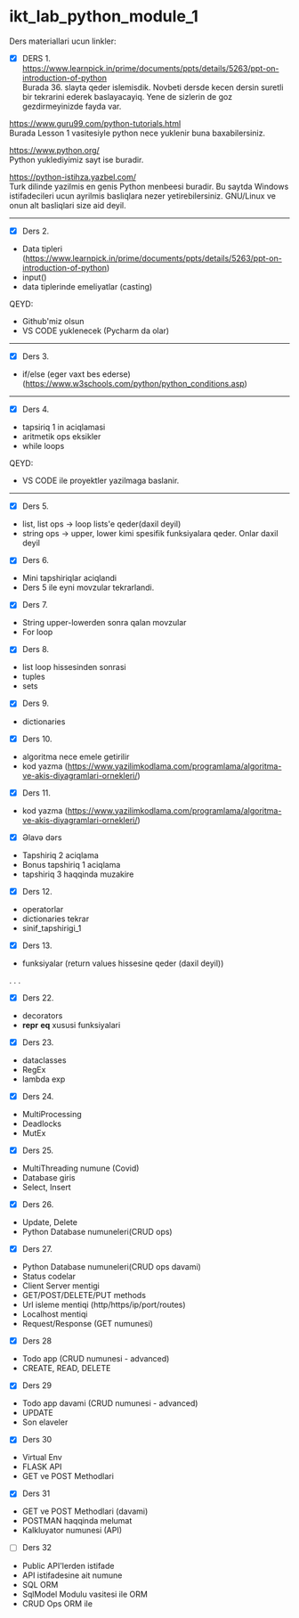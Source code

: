 # ikt_lab_python_module_1

Ders materiallari ucun linkler:
<br>
- [x] DERS 1. <br>
https://www.learnpick.in/prime/documents/ppts/details/5263/ppt-on-introduction-of-python <br>
Burada 36. slayta qeder islemisdik. Novbeti dersde kecen dersin suretli bir tekrarini ederek baslayacayiq. Yene de sizlerin de goz gezdirmeyinizde fayda var.

https://www.guru99.com/python-tutorials.html <br>
Burada Lesson 1 vasitesiyle python nece yuklenir buna baxabilersiniz.

https://www.python.org/ <br>
Python yuklediyimiz sayt ise buradir.

https://python-istihza.yazbel.com/ <br>
Turk dilinde yazilmis en genis Python menbeesi buradir. Bu saytda Windows istifadecileri ucun ayrilmis basliqlara nezer yetirebilersiniz. GNU/Linux ve onun alt basliqlari size aid deyil.
<hr>

- [x] Ders 2. <br>

* Data tipleri (https://www.learnpick.in/prime/documents/ppts/details/5263/ppt-on-introduction-of-python)
* input()
* data tiplerinde emeliyatlar (casting)

QEYD:
* Github'miz olsun
* VS CODE yuklenecek (Pycharm da olar)

<hr>

- [x] Ders 3. <br>

* if/else (eger vaxt bes ederse) (https://www.w3schools.com/python/python_conditions.asp)
<hr>

- [x] Ders 4. <br>

* tapsiriq 1 in aciqlamasi
* aritmetik ops eksikler
* while loops

QEYD:
* VS CODE ile proyektler yazilmaga baslanir.
<hr>

- [x] Ders 5. <br>

* list, list ops -> loop lists'e qeder(daxil deyil)
* string ops -> upper, lower kimi spesifik funksiyalara qeder. Onlar daxil deyil

- [x] Ders 6. <br>
* Mini tapshiriqlar aciqlandi
* Ders 5 ile eyni movzular tekrarlandi.

- [x] Ders 7. <br>
* String upper-lowerden sonra qalan movzular
* For loop


- [x] Ders 8. <br>
* list loop hissesinden sonrasi
* tuples
* sets

- [x] Ders 9. <br>
* dictionaries

- [x] Ders 10. <br>
* algoritma nece emele getirilir
* kod yazma (https://www.yazilimkodlama.com/programlama/algoritma-ve-akis-diyagramlari-ornekleri/)

- [x] Ders 11. <br>
* kod yazma (https://www.yazilimkodlama.com/programlama/algoritma-ve-akis-diyagramlari-ornekleri/)

- [x] Əlavə dərs <br>
* Tapshiriq 2 aciqlama
* Bonus tapshiriq 1 aciqlama
* tapshiriq 3 haqqinda muzakire

- [x] Ders 12. <br>
* operatorlar
* dictionaries tekrar
* sinif_tapshirigi_1

- [x] Ders 13. <br>
* funksiyalar (return values hissesine qeder (daxil deyil))

.
.
.

- [x] Ders 22. <br>
* decorators
* __repr__ __eq__ xususi funksiyalari

- [x] Ders 23. <br>
* dataclasses
* RegEx
* lambda exp

- [x] Ders 24. <br>
* MultiProcessing
* Deadlocks
* MutEx

- [x] Ders 25. <br>
* MultiThreading numune (Covid)
* Database giris
* Select, Insert

- [x] Ders 26. <br>
* Update, Delete
* Python Database numuneleri(CRUD ops)


- [x] Ders 27. <br>
* Python Database numuneleri(CRUD ops davami)
* Status codelar
* Client Server mentigi
* GET/POST/DELETE/PUT methods
* Url isleme mentiqi (http/https/ip/port/routes)
* Localhost mentiqi
* Request/Response (GET numunesi)

- [x] Ders 28 <br>
* Todo app (CRUD numunesi - advanced)
* CREATE, READ, DELETE

- [x] Ders 29 <br>
* Todo app davami (CRUD numunesi - advanced)
* UPDATE
* Son elaveler

- [x] Ders 30 <br>
* Virtual Env
* FLASK API
* GET ve POST Methodlari

- [x] Ders 31 <br>
* GET ve POST Methodlari (davami)
* POSTMAN haqqinda melumat
* Kalkluyator numunesi (API)


- [ ] Ders 32 <br>
* Public API'lerden istifade
* API istifadesine ait numune
* SQL ORM
* SqlModel Modulu vasitesi ile ORM
* CRUD Ops ORM ile
